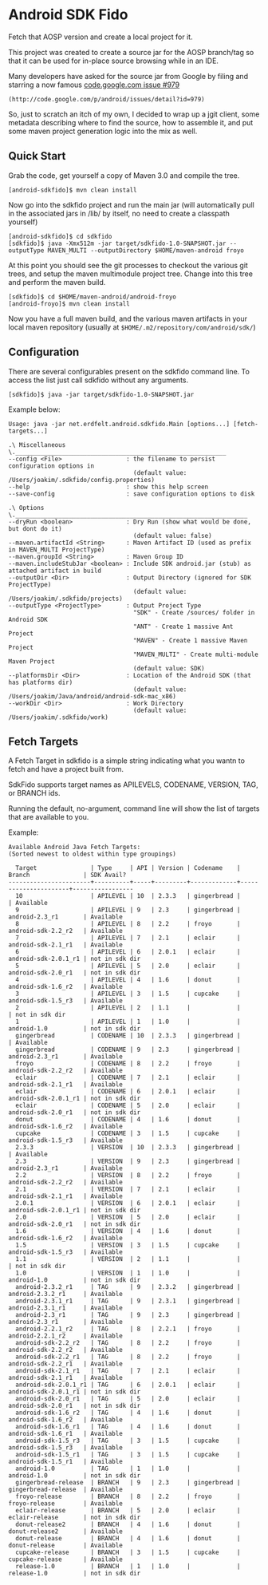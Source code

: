 Android SDK Fido
================

Fetch that AOSP version and create a local project for it.

This project was created to create a source jar for the AOSP branch/tag so that
it can be used for in-place source browsing while in an IDE.

Many developers have asked for the source jar from Google by filing and starring
a now famous [code.google.com issue #979](http://code.google.com/p/android/issues/detail?id=979)

    (http://code.google.com/p/android/issues/detail?id=979)

So, just to scratch an itch of my own, I decided to wrap up a jgit client, some
metadata describing where to find the source, how to assemble it, and put some
maven project generation logic into the mix as well.

Quick Start
-----------

Grab the code, get yourself a copy of Maven 3.0 and compile the tree.

    [android-sdkfido]$ mvn clean install

Now go into the sdkfido project and run the main jar (will automatically pull
in the associated jars in /lib/ by itself, no need to create a classpath yourself)

    [android-sdkfido]$ cd sdkfido
    [sdkfido]$ java -Xmx512m -jar target/sdkfido-1.0-SNAPSHOT.jar --outputType MAVEN_MULTI --outputDirectory $HOME/maven-android froyo

At this point you should see the git processes to checkout the various git trees,
and setup the maven multimodule project tree.
Change into this tree and perform the maven build.

    [sdkfido]$ cd $HOME/maven-android/android-froyo
    [android-froyo]$ mvn clean install
    
Now you have a full maven build, and the various maven artifacts in your local
maven repository (usually at `$HOME/.m2/repository/com/android/sdk/`)

Configuration
-------------

There are several configurables present on the sdkfido command line.
To access the list just call sdkfido without any arguments.

    [sdkfido]$ java -jar target/sdkfido-1.0-SNAPSHOT.jar
    
Example below:

    Usage: java -jar net.erdfelt.android.sdkfido.Main [options...] [fetch-targets...]
    
    .\ Miscellaneous \.___________________________________________________________
    --config <File>                  : the filename to persist configuration options in
                                       (default value: /Users/joakim/.sdkfido/config.properties)
    --help                           : show this help screen
    --save-config                    : save configuration options to disk
    
    .\ Options \._________________________________________________________________
    --dryRun <boolean>               : Dry Run (show what would be done, but dont do it)
                                       (default value: false)
    --maven.artifactId <String>      : Maven Artifact ID (used as prefix in MAVEN_MULTI ProjectType)
    --maven.groupId <String>         : Maven Group ID
    --maven.includeStubJar <boolean> : Include SDK android.jar (stub) as attached artifact in build
    --outputDir <Dir>                : Output Directory (ignored for SDK ProjectType)
                                       (default value: /Users/joakim/.sdkfido/projects)
    --outputType <ProjectType>       : Output Project Type
                                       "SDK" - Create /sources/ folder in Android SDK
                                       "ANT" - Create 1 massive Ant Project
                                       "MAVEN" - Create 1 massive Maven Project
                                       "MAVEN_MULTI" - Create multi-module Maven Project
                                       (default value: SDK)
    --platformsDir <Dir>             : Location of the Android SDK (that has platforms dir)
                                       (default value: /Users/joakim/Java/android/android-sdk-mac_x86)
    --workDir <Dir>                  : Work Directory
                                       (default value: /Users/joakim/.sdkfido/work)
                                       
Fetch Targets
-------------

A Fetch Target in sdkfido is a simple string indicating what you wantn to fetch
and have a project built from.

SdkFido supports target names as APILEVELS, CODENAME, VERSION, TAG, or BRANCH ids.

Running the default, no-argument, command line will show the list of targets
that are available to you.

Example:
    
    Available Android Java Fetch Targets:
    (Sorted newest to oldest within type groupings)
    
      Target               | Type     | API | Version | Codename    | Branch               | SDK Avail?    
    -----------------------+----------+-----+---------+-------------+----------------------+-----------------
      10                   | APILEVEL | 10  | 2.3.3   | gingerbread |                      | Available     
      9                    | APILEVEL | 9   | 2.3     | gingerbread | android-2.3_r1       | Available     
      8                    | APILEVEL | 8   | 2.2     | froyo       | android-sdk-2.2_r2   | Available     
      7                    | APILEVEL | 7   | 2.1     | eclair      | android-sdk-2.1_r1   | Available     
      6                    | APILEVEL | 6   | 2.0.1   | eclair      | android-sdk-2.0.1_r1 | not in sdk dir
      5                    | APILEVEL | 5   | 2.0     | eclair      | android-sdk-2.0_r1   | not in sdk dir
      4                    | APILEVEL | 4   | 1.6     | donut       | android-sdk-1.6_r2   | Available     
      3                    | APILEVEL | 3   | 1.5     | cupcake     | android-sdk-1.5_r3   | Available     
      2                    | APILEVEL | 2   | 1.1     |             |                      | not in sdk dir
      1                    | APILEVEL | 1   | 1.0     |             | android-1.0          | not in sdk dir
      gingerbread          | CODENAME | 10  | 2.3.3   | gingerbread |                      | Available     
      gingerbread          | CODENAME | 9   | 2.3     | gingerbread | android-2.3_r1       | Available     
      froyo                | CODENAME | 8   | 2.2     | froyo       | android-sdk-2.2_r2   | Available     
      eclair               | CODENAME | 7   | 2.1     | eclair      | android-sdk-2.1_r1   | Available     
      eclair               | CODENAME | 6   | 2.0.1   | eclair      | android-sdk-2.0.1_r1 | not in sdk dir
      eclair               | CODENAME | 5   | 2.0     | eclair      | android-sdk-2.0_r1   | not in sdk dir
      donut                | CODENAME | 4   | 1.6     | donut       | android-sdk-1.6_r2   | Available     
      cupcake              | CODENAME | 3   | 1.5     | cupcake     | android-sdk-1.5_r3   | Available     
      2.3.3                | VERSION  | 10  | 2.3.3   | gingerbread |                      | Available     
      2.3                  | VERSION  | 9   | 2.3     | gingerbread | android-2.3_r1       | Available     
      2.2                  | VERSION  | 8   | 2.2     | froyo       | android-sdk-2.2_r2   | Available     
      2.1                  | VERSION  | 7   | 2.1     | eclair      | android-sdk-2.1_r1   | Available     
      2.0.1                | VERSION  | 6   | 2.0.1   | eclair      | android-sdk-2.0.1_r1 | not in sdk dir
      2.0                  | VERSION  | 5   | 2.0     | eclair      | android-sdk-2.0_r1   | not in sdk dir
      1.6                  | VERSION  | 4   | 1.6     | donut       | android-sdk-1.6_r2   | Available     
      1.5                  | VERSION  | 3   | 1.5     | cupcake     | android-sdk-1.5_r3   | Available     
      1.1                  | VERSION  | 2   | 1.1     |             |                      | not in sdk dir
      1.0                  | VERSION  | 1   | 1.0     |             | android-1.0          | not in sdk dir
      android-2.3.2_r1     | TAG      | 9   | 2.3.2   | gingerbread | android-2.3.2_r1     | Available     
      android-2.3.1_r1     | TAG      | 9   | 2.3.1   | gingerbread | android-2.3.1_r1     | Available     
      android-2.3_r1       | TAG      | 9   | 2.3     | gingerbread | android-2.3_r1       | Available     
      android-2.2.1_r2     | TAG      | 8   | 2.2.1   | froyo       | android-2.2.1_r2     | Available     
      android-sdk-2.2_r2   | TAG      | 8   | 2.2     | froyo       | android-sdk-2.2_r2   | Available     
      android-sdk-2.2_r1   | TAG      | 8   | 2.2     | froyo       | android-sdk-2.2_r1   | Available     
      android-sdk-2.1_r1   | TAG      | 7   | 2.1     | eclair      | android-sdk-2.1_r1   | Available     
      android-sdk-2.0.1_r1 | TAG      | 6   | 2.0.1   | eclair      | android-sdk-2.0.1_r1 | not in sdk dir
      android-sdk-2.0_r1   | TAG      | 5   | 2.0     | eclair      | android-sdk-2.0_r1   | not in sdk dir
      android-sdk-1.6_r2   | TAG      | 4   | 1.6     | donut       | android-sdk-1.6_r2   | Available     
      android-sdk-1.6_r1   | TAG      | 4   | 1.6     | donut       | android-sdk-1.6_r1   | Available     
      android-sdk-1.5_r3   | TAG      | 3   | 1.5     | cupcake     | android-sdk-1.5_r3   | Available     
      android-sdk-1.5_r1   | TAG      | 3   | 1.5     | cupcake     | android-sdk-1.5_r1   | Available     
      android-1.0          | TAG      | 1   | 1.0     |             | android-1.0          | not in sdk dir
      gingerbread-release  | BRANCH   | 9   | 2.3     | gingerbread | gingerbread-release  | Available     
      froyo-release        | BRANCH   | 8   | 2.2     | froyo       | froyo-release        | Available     
      eclair-release       | BRANCH   | 5   | 2.0     | eclair      | eclair-release       | not in sdk dir
      donut-release2       | BRANCH   | 4   | 1.6     | donut       | donut-release2       | Available     
      donut-release        | BRANCH   | 4   | 1.6     | donut       | donut-release        | Available     
      cupcake-release      | BRANCH   | 3   | 1.5     | cupcake     | cupcake-release      | Available     
      release-1.0          | BRANCH   | 1   | 1.0     |             | release-1.0          | not in sdk dir
        
    
